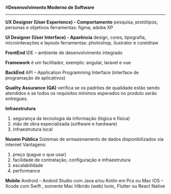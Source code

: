 #**Desenvolvimento Moderno de Software**
***

**UX Designer (User Experience) - Comportamento**
pesquisa, protótipos, personas e objetivos
ferramentas: figma, adobe XP
      
**UI Designer (User Interface) - Aparência**
design, cores, tipografia, microinterações e layouts
ferramentas: photoshop, ilustrator e coreldraw

**FrontEnd**
IDE – ambiente de desenvolvimento integrado

**Framework**
é um facilitador, exemplo: angular, laravel e vue

**BackEnd**
API – Application Programming Interface (interface de programação de aplicativos)

**Quality Assurance (QA)**
verifica se os padrões de qualidade estão sendo atendidos e se todos os requisitos mínimos esperados no produto serão entregues.

**Infraestrutura**
1. segurança da tecnologia da informação (lógica e física)
2. mão de obra especializada (software e hardware)
3. infraestrutura local

**Nuvem Pública**
Sistemas de armazenamento de dados disponibilizados via internet
Vantagens:
1. preço (pague o que usar)
2. facilidade de contratação, configuração e infraestrutura
3. escalabilidade
4. performance

**Mobile**
Android –  Andoid Studio com Java e/ou Kotlin em Pcs ou Mac
IOS – Xcode com Swift , somente Mac
Híbrido (web) Ionic, Flutter ou React Native